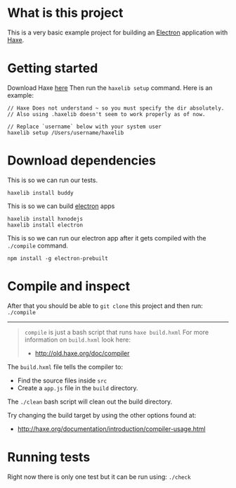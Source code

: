# What is this project

This is a very basic example project for building an [Electron](http://electron.atom.io/) application with [Haxe](http://haxe.org/).

# Getting started

Download Haxe [here](http://haxe.org/download/)
Then run the `haxelib setup` command.
Here is an example:

```
// Haxe Does not understand ~ so you must specify the dir absolutely.
// Also using .haxelib doesn't seem to work properly as of now.

// Replace `username` below with your system user
haxelib setup /Users/username/haxelib
```

# Download dependencies

This is so we can run our tests.
```
haxelib install buddy
```
This is so we can build [electron](http://electron.atom.io/) apps
```
haxelib install hxnodejs
haxelib install electron
```

This is so we can run our electron app after it gets compiled with the
`./compile` command.
```
npm install -g electron-prebuilt
```

# Compile and inspect
After that you should be able to `git clone` this project and then run: `./compile`

---
> `compile` is just a bash script that runs `haxe build.hxml`
> For more information on `build.hxml` look here: 
> - http://old.haxe.org/doc/compiler

The `build.hxml` file tells the compiler to:
- Find the source files inside `src`
- Create a `app.js` file in the `build` directory.

The `./clean` bash script will clean out the build directory.

Try changing the build target by using the other options found at:
- http://haxe.org/documentation/introduction/compiler-usage.html

# Running tests

Right now there is only one test but it can be run using: `./check`
